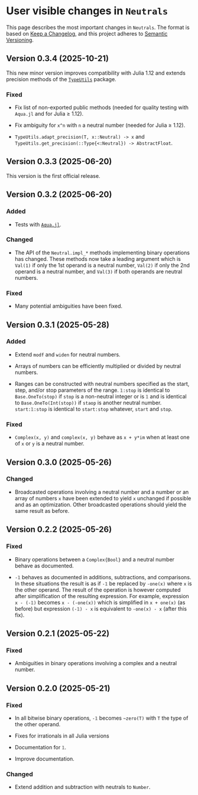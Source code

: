 # User visible changes in `Neutrals`

This page describes the most important changes in `Neutrals`. The format is based on [Keep
a Changelog](https://keepachangelog.com/en/1.1.0/), and this project adheres to [Semantic
Versioning](https://semver.org).

## Version 0.3.4 (2025-10-21)

This new minor version improves compatibility with Julia 1.12 and extends precision methods
of the [`TypeUtils`](https://github.com/emmt/TypeUtils.jl) package.

### Fixed

- Fix list of non-exported public methods (needed for quality testing with `Aqua.jl` and
  for Julia ≥ 1.12).

- Fix ambiguity for `x^n` with `n` a neutral number (needed for Julia ≥ 1.12).

- `TypeUtils.adapt_precision(T, x::Neutral) -> x` and
  `TypeUtils.get_precision(::Type{<:Neutral}) -> AbstractFloat`.


## Version 0.3.3 (2025-06-20)

This version is the first official release.


## Version 0.3.2 (2025-06-20)

### Added

- Tests with [`Aqua.jl`](https://github.com/JuliaTesting/Aqua.jl).

### Changed

- The API of the `Neutral.impl_*` methods implementing binary operations has changed.
  These methods now take a leading argument which is `Val(1)` if only the 1st operand is a
  neutral number, `Val(2)` if only the 2nd operand is a neutral number, and `Val(3)` if
  both operands are neutral numbers.

### Fixed

- Many potential ambiguities have been fixed.


## Version 0.3.1 (2025-05-28)

### Added

- Extend `modf` and `widen` for neutral numbers.

- Arrays of numbers can be efficiently multiplied or divided by neutral numbers.

- Ranges can be constructed with neutral numbers specified as the start, step, and/or stop
  parameters of the range. `𝟙:stop` is identical to `Base.OneTo(stop)` if `stop` is a
  non-neutral integer or is `𝟙` and is identical to `Base.OneTo(Int(stop))` if `staop` is
  another neutral number. `start:𝟙:stop` is identical to `start:stop` whatever, `start` and
  `stop`.

### Fixed

- `Complex(x, y)` and `complex(x, y)` behave as `x + y*im` when at least one of `x` or `y`
  is a neutral number.


## Version 0.3.0 (2025-05-26)

### Changed

- Broadcasted operations involving a neutral number and a number or an array of numbers `x`
  have been extended to yield `x` unchanged if possible and as an optimization. Other
  broadcasted operations should yield the same result as before.


## Version 0.2.2 (2025-05-26)

### Fixed

- Binary operations between a `Complex{Bool}` and a neutral number behave as documented.

- `-𝟙` behaves as documented in additions, subtractions, and comparisons. In these
  situations the result is as if `-𝟙` be replaced by `-one(x)` where `x` is the other
  operand. The result of the operation is however computed after simplification of the
  resulting expression. For example, expression `x - (-𝟙)` becomes `x - (-one(x))` which
  is simplified in `x + one(x)` (as before) but expression `(-𝟙) - x` is equivalent to
  `-one(x) - x` (after this fix).


## Version 0.2.1 (2025-05-22)

### Fixed

- Ambiguities in binary operations involving a complex and a neutral number.


## Version 0.2.0 (2025-05-21)

### Fixed

- In all bitwise binary operations, `-𝟙` becomes `~zero(T)` with `T` the type of the other
  operand.

- Fixes for irrationals in all Julia versions

- Documentation for `𝟙`.

- Improve documentation.

### Changed

- Extend addition and subtraction with neutrals to `Number`.
